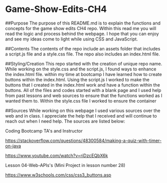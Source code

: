 # Game-Show-Edits-CH4

##Purpose
The purpose of this README.md is to explain the functions and concepts for the game show edits CH4 repo. Within this read me you will read the logic and process behind the webpage. I hope that you can enjoy and see my ideas come to light while using CSS and JavaScript. 

##Contents
The contents of the repo include an assets folder that includes a script.js file and a style.css file. The repo also includes an index.html file. 

##Styling/Creation
This repo started with the creation of unique repo name. While working on the style.css and the script.js, I found ways to enhance the index.html file. within my time at bootcamp I have learned how to create buttons within the index.html. Using the script.js I worked to make the buttons that I created in the index.html work and have a function within the buttons. All of the files and codes started with a blank page and I used help from past lessons and web sources to ensure that the functions worked as I wanted them to. Within the style.css file I worked to ensure the container 









##Sources
While working on this webpage I used various sources over the web and in class. I appreciate the help that I received and will continue to reach out when I need help. The sources are listed below:

Coding Bootcamp TA's and Instructor

https://stackoverflow.com/questions/48300584/making-a-quiz-with-timer-on-java

https://www.youtube.com/watch?v=riDzcEQbX6k

Lesson 04-Web-APIs's (Mini Project in lesson number 28)

https://www.w3schools.com/css/css3_buttons.asp




